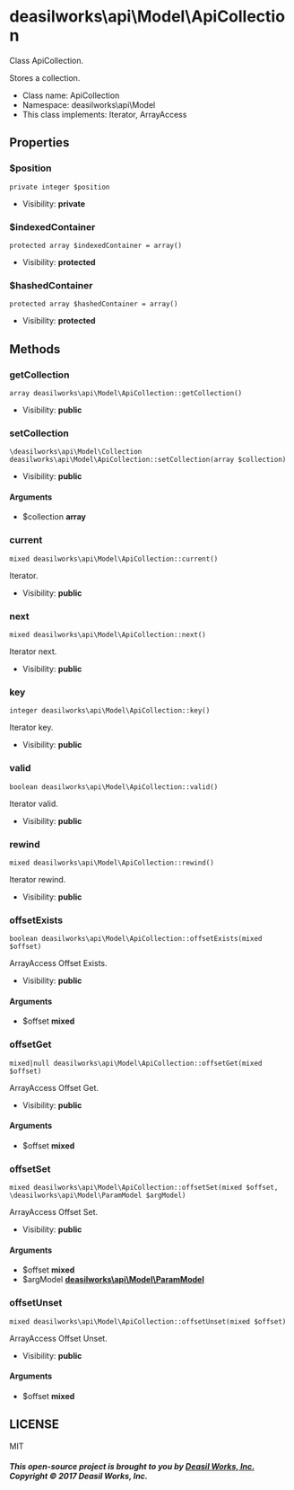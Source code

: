 deasilworks\api\Model\ApiCollection
===============

Class ApiCollection.

Stores a collection.


* Class name: ApiCollection
* Namespace: deasilworks\api\Model
* This class implements: Iterator, ArrayAccess




Properties
----------


### $position

    private integer $position





* Visibility: **private**


### $indexedContainer

    protected array $indexedContainer = array()





* Visibility: **protected**


### $hashedContainer

    protected array $hashedContainer = array()





* Visibility: **protected**


Methods
-------


### getCollection

    array deasilworks\api\Model\ApiCollection::getCollection()





* Visibility: **public**




### setCollection

    \deasilworks\api\Model\Collection deasilworks\api\Model\ApiCollection::setCollection(array $collection)





* Visibility: **public**


#### Arguments
* $collection **array**



### current

    mixed deasilworks\api\Model\ApiCollection::current()

Iterator.



* Visibility: **public**




### next

    mixed deasilworks\api\Model\ApiCollection::next()

Iterator next.



* Visibility: **public**




### key

    integer deasilworks\api\Model\ApiCollection::key()

Iterator key.



* Visibility: **public**




### valid

    boolean deasilworks\api\Model\ApiCollection::valid()

Iterator valid.



* Visibility: **public**




### rewind

    mixed deasilworks\api\Model\ApiCollection::rewind()

Iterator rewind.



* Visibility: **public**




### offsetExists

    boolean deasilworks\api\Model\ApiCollection::offsetExists(mixed $offset)

ArrayAccess Offset Exists.



* Visibility: **public**


#### Arguments
* $offset **mixed**



### offsetGet

    mixed|null deasilworks\api\Model\ApiCollection::offsetGet(mixed $offset)

ArrayAccess Offset Get.



* Visibility: **public**


#### Arguments
* $offset **mixed**



### offsetSet

    mixed deasilworks\api\Model\ApiCollection::offsetSet(mixed $offset, \deasilworks\api\Model\ParamModel $argModel)

ArrayAccess Offset Set.



* Visibility: **public**


#### Arguments
* $offset **mixed**
* $argModel **[deasilworks\api\Model\ParamModel](deasilworks-api-Model-ParamModel.md)**



### offsetUnset

    mixed deasilworks\api\Model\ApiCollection::offsetUnset(mixed $offset)

ArrayAccess Offset Unset.



* Visibility: **public**


#### Arguments
* $offset **mixed**



## LICENSE

MIT

##### This open-source project is brought to you by [Deasil Works, Inc.](http://deasil.works/) Copyright &copy; 2017 Deasil Works, Inc.